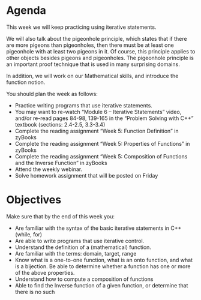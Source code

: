 # Agenda
This week we will keep practicing using iterative statements.

We will also talk about the pigeonhole principle, which states that if there are more pigeons than pigeonholes, then there must be at least one pigeonhole with at least two pigeons in it. Of course, this principle applies to other objects besides pigeons and pigeonholes.
The pigeonhole principle is an important proof technique that is used in many surprising domains.

In addition, we will work on our Mathematical skills, and introduce the function notion.

You should plan the week as follows:

- Practice writing programs that use iterative statements.
- You may want to re-watch “Module 6 – Iterative Statements” video, and/or re-read pages 84-98, 139-165 in the “Problem Solving with C++” textbook (sections: 2.4-2.5, 3.3-3.4)
- Complete the reading assignment “Week 5: Function Definition” in zyBooks
- Complete the reading assignment “Week 5: Properties of Functions” in zyBooks
- Complete the reading assignment “Week 5: Composition of Functions and the Inverse Function” in zyBooks
- Attend the weekly webinar.
- Solve homework assignment that will be posted on Friday


# Objectives
Make sure that by the end of this week you:

- Are familiar with the syntax of the basic iterative statements in C++ (while, for)
- Are able to write programs that use iterative control.
- Understand the definition of a (mathematical) function.
- Are familiar with the terms: domain, target, range
- Know what is a one-to-one function, what is an onto function, and what is a bijection. Be able to determine whether a function has one or more of the above properties.
- Understand how to compute a composition of functions
- Able to find the Inverse function of a given function, or determine that there is no such
